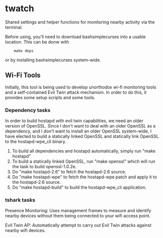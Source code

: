 twatch
======

Shared settings and helper functions for monitoring nearby activity via the
terminal.

Before using, you'll need to download bashsimplecurses into a usable location.
This can be donw with

        make deps

or by installing bashsimplecurses system-wide.

Wi-Fi Tools
-----------

Initially, this tool is being used to develop unorthodox wi-fi monitoring tools
and a self-contained Evil Twin attack mechanism. In order to do this, it
provides some setup scripts and some tools.

### Dependency tasks

In order to build hostapd with evil twin capabilities, we need an older version
of OpenSSL. Since I don't want to deal with an older OpenSSL as a dependency,
and I don't want to install an older OpenSSL system-wide, I have elected to
build a statically linked OpenSSL and statically link OpenSSL to the
hostapd-wpe_cli binary.

  1. To build all dependencies and hostapd automatically, simply run
   "make hostapd"
  2. To build a statically linked OpenSSL, run "make openssl" which will run the
   task to build openssl-1.0.2e.
  3. Do "make hostapd-2.6" to fetch the hostapd-2.6 source.
  4. Do "make hostapd-wpe" to fetch the hostapd-wpe patch and apply it to the
   hostapd-2.6 source.
  5. Do "make hostapd-build" to build the hostapd-wpe_cli application.

### tshark tasks

Presence Monitoring: Uses management frames to measure and identify nearby
devices without them being connected to your wifi access point.

Evil Twin AP: Automatically attempt to carry out Evil Twin attacks against
nearby wifi devices.

